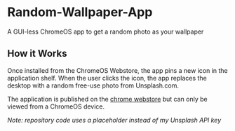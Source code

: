 # Random-Wallpaper-App
A GUI-less ChromeOS app to get a random photo as your wallpaper

## How it Works
Once installed from the ChromeOS Webstore, the app pins a new icon in the application shelf. When the user clicks the icon, the app replaces the desktop with a random free-use photo from Unsplash.com.

The application is published on the [chrome webstore](https://chrome.google.com/webstore/detail/chromeos-random-wallpaper/opehkmnjdgbkegdfnlaandobnmpininj) but can only be viewed from a ChromeOS device.

*Note: repository code uses a placeholder instead of my Unsplash API key*
